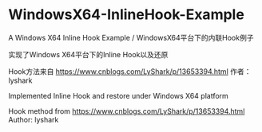 # WindowsX64-InlineHook-Example

A Windows X64 Inline Hook Example / WindowsX64平台下的内联Hook例子

实现了Windows X64平台下的Inline Hook以及还原

Hook方法来自 https://www.cnblogs.com/LyShark/p/13653394.html 作者：lyshark

Implemented Inline Hook and restore under Windows X64 platform

Hook method from https://www.cnblogs.com/LyShark/p/13653394.html Author: lyshark
